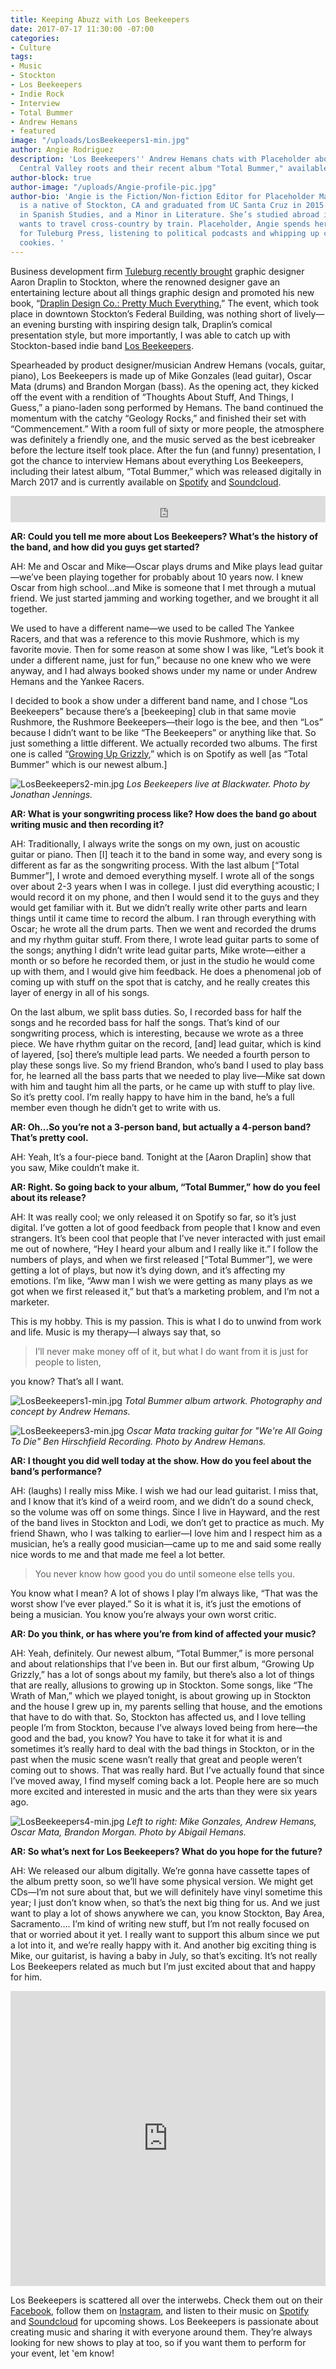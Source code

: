 ```yaml
---
title: Keeping Abuzz with Los Beekeepers
date: 2017-07-17 11:30:00 -07:00
categories:
- Culture
tags:
- Music
- Stockton
- Los Beekeepers
- Indie Rock
- Interview
- Total Bummer
- Andrew Hemans
- featured
image: "/uploads/LosBeekeepers1-min.jpg"
author: Angie Rodriguez
description: 'Los Beekeepers'' Andrew Hemans chats with Placeholder about the band''s
  Central Valley roots and their recent album "Total Bummer," available on Spotify. '
author-block: true
author-image: "/uploads/Angie-profile-pic.jpg"
author-bio: 'Angie is the Fiction/Non-fiction Editor for Placeholder Magazine. She
  is a native of Stockton, CA and graduated from UC Santa Cruz in 2015 with a B.A.
  in Spanish Studies, and a Minor in Literature. She’s studied abroad in Madrid and
  wants to travel cross-country by train. Placeholder, Angie spends her time volunteering
  for Tuleburg Press, listening to political podcasts and whipping up chocolate-chip
  cookies. '
---
```


Business development firm [Tuleburg recently brought](http://tuleburg.co/aaron-draplin/) graphic designer Aaron Draplin to Stockton, where the renowned designer gave an entertaining lecture about all things graphic design and promoted his new book, “[Draplin Design Co.: Pretty Much Everything.](http://www.draplin.com/ddc_book/)” The event, which took place in downtown Stockton’s Federal Building, was nothing short of lively—an evening bursting with inspiring design talk, Draplin’s comical presentation style, but more importantly, I was able to catch up with Stockton-based indie band [Los Beekeepers](https://losbeekeepers.bandcamp.com/).  

Spearheaded by product designer/musician Andrew Hemans (vocals, guitar, piano), Los Beekeepers is made up of Mike Gonzales (lead guitar), Oscar Mata (drums) and Brandon Morgan (bass). As the opening act, they kicked off the event with a rendition of “Thoughts About Stuff, And Things, I Guess,” a piano-laden song performed by Hemans. The band continued the momentum with the catchy “Geology Rocks,” and finished their set with “Commencement.” With a room full of sixty or more people, the atmosphere was definitely a friendly one, and the music served as the best icebreaker before the lecture itself took place.  After the fun (and funny) presentation, I got the chance to interview Hemans about everything Los Beekeepers, including their latest album, “Total Bummer,” which was released digitally in March 2017 and is currently available on [Spotify](https://open.spotify.com/album/7GfAx5o40NgciA3d7bbOiU) and [Soundcloud](https://soundcloud.com/losbeekeepers). 

<iframe style="border: 0; width: 100%; height: 42px;" src="https://bandcamp.com/EmbeddedPlayer/album=1388164945/size=small/bgcol=ffffff/linkcol=0687f5/track=1455882786/transparent=true/" seamless><a href="http://losbeekeepers.bandcamp.com/album/total-bummer">Total Bummer by Los Beekeepers</a></iframe>
 
**AR: Could you tell me more about Los Beekeepers? What’s the history of the band, and how did you guys get started?**
 
AH: Me and Oscar and Mike—Oscar plays drums and Mike plays lead guitar—we’ve been playing together for probably about 10 years now. I knew Oscar from high school...and Mike is someone that I met through a mutual friend. We just started jamming and working together, and we brought it all together. 

We used to have a different name—we used to be called The Yankee Racers, and that was a reference to this movie Rushmore, which is my favorite movie. Then for some reason at some show I was like, “Let’s book it under a different name, just for fun,” because no one knew who we were anyway, and I had always booked shows under my name or under Andrew Hemans and the Yankee Racers. 

I decided to book a show under a different band name, and I chose “Los Beekeepers” because there’s a [beekeeping] club in that same movie Rushmore, the Rushmore Beekeepers—their logo is the bee, and then “Los” because I didn’t want to be like “The Beekeepers” or anything like that. So just something a little different. We actually recorded two albums. The first one is called “[Growing Up Grizzly](https://open.spotify.com/album/5YcP8BEed4EpYZl47HImqj),” which is on Spotify as well [as “Total Bummer” which is our newest album.]
 
![LosBeekeepers2-min.jpg](/uploads/LosBeekeepers2-min.jpg)
*Los Beekeepers live at Blackwater. Photo by Jonathan Jennings.*

**AR: What is your songwriting process like? How does the band go about writing music and then recording it?**
 
AH: Traditionally, I always write the songs on my own, just on acoustic guitar or piano. Then [I] teach it to the band in some way, and every song is different as far as the songwriting process. With the last album [“Total Bummer”], I wrote and demoed everything myself. I wrote all of the songs over about 2-3 years when I was in college. I just did everything acoustic;  I would record it on my phone, and then I would send it to the guys and they would get familiar with it. But we didn’t really write other parts and learn things until it came time to record the album. I ran through everything with Oscar; he wrote all the drum parts. Then we went and recorded the drums and my rhythm guitar stuff. From there, I wrote lead guitar parts to some of the songs; anything I didn’t write lead guitar parts, Mike wrote—either a month or so before he recorded them, or just in the studio he would come up with them, and I would give him feedback. He does a phenomenal job of coming up with stuff on the spot that is catchy, and he really creates this layer of energy in all of his songs. 

On the last album, we split bass duties. So, I recorded bass for half the songs and he recorded bass for half the songs. That’s kind of our songwriting process, which is interesting,  because we wrote as a three piece. We have rhythm guitar on the record, [and] lead guitar, which is kind of layered, [so] there’s multiple lead parts. We needed a fourth person to play these songs live. So my friend Brandon, who’s band I used to play bass for, he learned all the bass parts that we needed to play live—Mike sat down with him and taught him all the parts, or he came up with stuff to play live. So it’s pretty cool. I’m really happy to have him in the band, he’s a full member even though he didn’t get to write with us.  

**AR: Oh...So you’re not a 3-person band, but actually a 4-person band? That’s pretty cool.**
 
AH: Yeah, It’s a four-piece band. Tonight at the [Aaron Draplin] show that you saw, Mike couldn’t make it.
 
**AR: Right. So going back to your album, “Total Bummer,” how do you feel about its release?**
 
AH: It was really cool; we only released it on Spotify so far, so it’s just digital. I’ve gotten a lot of good feedback from people that I know and even strangers. It’s been cool that people that I’ve never interacted with just email me out of nowhere, “Hey I heard your album and I really like it.” I follow the numbers of plays, and when we first released [“Total Bummer”], we were getting a lot of plays, but now it’s dying down, and it’s affecting my emotions. I’m like, “Aww man I wish we were getting as many plays as we got when we first released it,” but that’s a marketing problem, and I’m not a marketer.

This is my hobby. This is my passion. This is what I do to unwind from work and life. Music is my therapy—I always say that, so 

> I’ll never make money off of it, but what I do want from it is just for people to listen, 

you know? That’s all I want.

![LosBeekeepers1-min.jpg](/uploads/LosBeekeepers1-min.jpg)
*Total Bummer album artwork. Photography and concept by Andrew Hemans.*

![LosBeekeepers3-min.jpg](/uploads/LosBeekeepers3-min.jpg)
*Oscar Mata tracking guitar for "We're All Going To Die" Ben Hirschfield Recording. Photo by Andrew Hemans.*

**AR: I thought you did well today at the show. How do you feel about the band’s performance?**
 
AH: (laughs) I really miss Mike. I wish we had our lead guitarist. I miss that, and I know that it’s kind of a weird room, and we didn’t do a sound check, so the volume was off on some things. Since I live in Hayward, and the rest of the band lives in Stockton and Lodi, we don’t get to practice as much. My friend Shawn, who I was talking to earlier—I love him and I respect him as a musician, he’s a really good musician—came up to me and said some really nice words to me and that made me feel a lot better. 

> You never know how good you do until someone else tells you.

You know what I mean? A lot of shows I play I’m always like, “That was the worst show I’ve ever played.” So it is what it is, it’s just the emotions of being a musician. You know you’re always your own worst critic.
 
**AR: Do you think, or has where you’re from kind of affected your music?**
 
AH: Yeah, definitely. Our newest album, “Total Bummer,” is more personal and about relationships that I’ve been in. But our first album, “Growing Up Grizzly,” has a lot of songs about my family, but there’s also a lot of things that are really, allusions to growing up in Stockton. Some songs, like “The Wrath of Man,” which we played tonight, is about growing up in Stockton and the house I grew up in, my parents selling that house, and the emotions that have to do with that. So, Stockton has affected us, and I love telling people I’m from Stockton, because I’ve always loved being from here—the good and the bad, you know? You have to take it for what it is and sometimes it’s really hard to deal with the bad things in Stockton, or in the past when the music scene wasn’t really that great and people weren’t coming out to shows. That was really hard. But I’ve actually found that since I’ve moved away, I find myself coming back a lot. People here are so much more excited and interested in music and the arts than they were six years ago.
 
![LosBeekeepers4-min.jpg](/uploads/LosBeekeepers4-min.jpg)
*Left to right: Mike Gonzales, Andrew Hemans, Oscar Mata, Brandon Morgan. Photo by Abigail Hemans.*

**AR: So what’s next for Los Beekeepers? What do you hope for the future?**
 
AH: We released our album digitally. We’re gonna have cassette tapes of the album pretty soon, so we’ll have some physical version. We might get CDs—I’m not sure about that, but we will definitely have vinyl sometime this year; I just don’t know when, so that’s the next big thing for us. And we just want to play a lot of shows anywhere we can, you know Stockton, Bay Area, Sacramento…. I’m kind of writing new stuff, but I’m not really focused on that or worried about it yet. I really want to support this album since we put a lot into it, and we’re really happy with it. And another big exciting thing is Mike, our guitarist, is having a baby in July, so that’s exciting. It’s not really Los Beekeepers related as much but I’m just excited about that and happy for him.

<iframe style="border: 0; width: 100%; height: 472px;" src="https://bandcamp.com/EmbeddedPlayer/album=1388164945/size=large/bgcol=ffffff/linkcol=0687f5/artwork=small/transparent=true/" seamless><a href="http://losbeekeepers.bandcamp.com/album/total-bummer">Total Bummer by Los Beekeepers</a></iframe>

Los Beekeepers is scattered all over the interwebs. Check them out on their [Facebook](https://www.facebook.com/losbeekeepers/), follow them on [Instagram](https://www.instagram.com/losbeekeepers/?hl=en), and listen to their music on [Spotify](https://open.spotify.com/artist/49tgukqUFSOie2JlxCTlLH) and [Soundcloud](https://soundcloud.com/losbeekeepers) for upcoming shows. Los Beekeepers is passionate about creating music and sharing it with everyone around them. They’re always looking for new shows to play at too, so if you want them to perform for your event, let 'em know!

